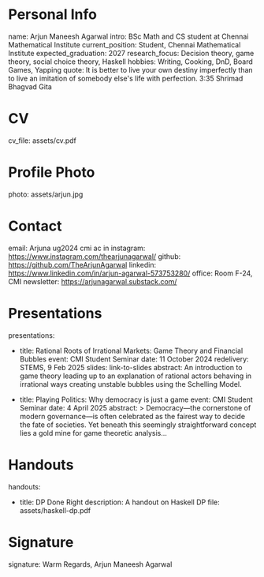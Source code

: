 # Personal Info
name: Arjun Maneesh Agarwal
intro: BSc Math and CS student at Chennai Mathematical Institute
current_position: Student, Chennai Mathematical Institute
expected_graduation: 2027
research_focus: Decision theory, game theory, social choice theory, Haskell
hobbies: Writing, Cooking, DnD, Board Games, Yapping
quote: It is better to live your own destiny imperfectly than to live an imitation of somebody else's life with perfection. 3:35 Shrimad Bhagvad Gita

# CV
cv_file: assets/cv.pdf

# Profile Photo
photo: assets/arjun.jpg

# Contact
email: Arjuna <dot> ug2024 <at> cmi <dot> ac <dot> in
instagram: https://www.instagram.com/thearjunagarwal/
github: https://github.com/TheArjunAgarwal
linkedin: https://www.linkedin.com/in/arjun-agarwal-573753280/
office: Room F-24, CMI
newsletter: https://arjunagarwal.substack.com/

# Presentations
presentations:
  - title: Rational Roots of Irrational Markets: Game Theory and Financial Bubbles
    event: CMI Student Seminar
    date: 11 October 2024
    redelivery: STEMS, 9 Feb 2025
    slides: link-to-slides
    abstract: An introduction to game theory leading up to an explanation of rational actors behaving in irrational ways creating unstable bubbles using the Schelling Model.

  - title: Playing Politics: Why democracy is just a game
    event: CMI Student Seminar
    date: 4 April 2025
    abstract: >
      Democracy—the cornerstone of modern governance—is often celebrated as the fairest way to decide the fate of societies. Yet beneath this seemingly straightforward concept lies a gold mine for game theoretic analysis...

# Handouts
handouts:
  - title: DP Done Right
    description: A handout on Haskell DP
    file: assets/haskell-dp.pdf

# Signature
signature: Warm Regards, Arjun Maneesh Agarwal
